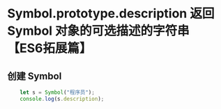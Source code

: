 # Symbol.prototype.description 返回 Symbol 对象的可选描述的字符串 【ES6拓展篇】

## 创建 Symbol

```js
    let s = Symbol("程序员");
    console.log(s.description);
```